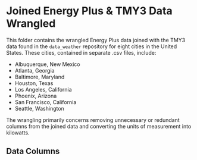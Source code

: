 # Joined Energy Plus & TMY3 Data Wrangled

This folder contains the wrangled Energy Plus data joined with the TMY3 data found in the `data_weather` repository for eight cities in the United States. These cities, contained in separate .csv files, include:

- Albuquerque, New Mexico
- Atlanta, Georgia
- Baltimore, Maryland
- Houston, Texas
- Los Angeles, California
- Phoenix, Arizona
- San Francisco, California
- Seattle, Washington

The wrangling primarily concerns removing unnecessary or redundant columns from the joined data and converting the units of measurement into kilowatts.

## Data Columns
